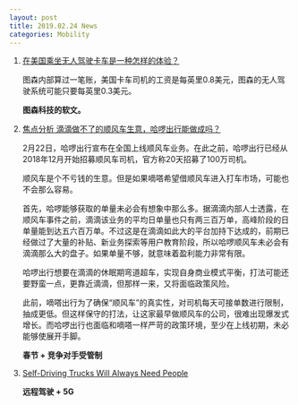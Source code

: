 ```yaml
---
layout: post
title: 2019.02.24 News
categories: Mobility
---
```


1. [在美国乘坐无人驾驶卡车是一种怎样的体验？](https://www.huxiu.com/article/285831.html)

    图森内部算过一笔账，美国卡车司机的工资是每英里0.8美元，图森的无人驾驶系统可能只要每英里0.3美元。

    **图森科技的软文。**

2. [焦点分析 滴滴做不了的顺风车生意，哈啰出行能做成吗？](https://36kr.com/p/5179276.html)

    2月22日，哈啰出行宣布在全国上线顺风车业务。在此之前，哈啰出行已经从2018年12月开始招募顺风车司机，官方称20天招募了100万司机。

    顺风车是个不亏钱的生意。但是如果嘀嗒希望借顺风车进入打车市场，可能也不会那么容易。

    首先，哈啰能够获取的单量未必会有想象中那么多。据滴滴内部人士透露，在顺风车事件之前，滴滴该业务的平均日单量也只有两三百万单，高峰阶段的日单量能到达五六百万单。不过这是在滴滴如此大的平台加持下达成的，前期已经做过了大量的补贴、新业务探索等用户教育阶段，所以哈啰顺风车未必会有滴滴那么大的盘子。如果单量不够，就意味着盈利能力非常有限。

    哈啰出行想要在滴滴的休眠期弯道超车，实现自身商业模式平衡，打法可能还要野蛮一点，更靠近滴滴，但那样一来，又将面临政策风险。

    此前，嘀嗒出行为了确保“顺风车”的真实性，对司机每天可接单数进行限制，抽成更低。但这样保守的打法，让这家最早做顺风车的公司，很难出现爆发式增长。而哈啰出行也面临和嘀嗒一样严苛的政策环境，至少在上线初期，未必能够使展开手脚。

    **春节 + 竞争对手受管制**

3. [Self-Driving Trucks Will Always Need People](https://spectrum.ieee.org/transportation/self-driving/selfdriving-trucks-will-always-need-people)

    **远程驾驶 + 5G**

